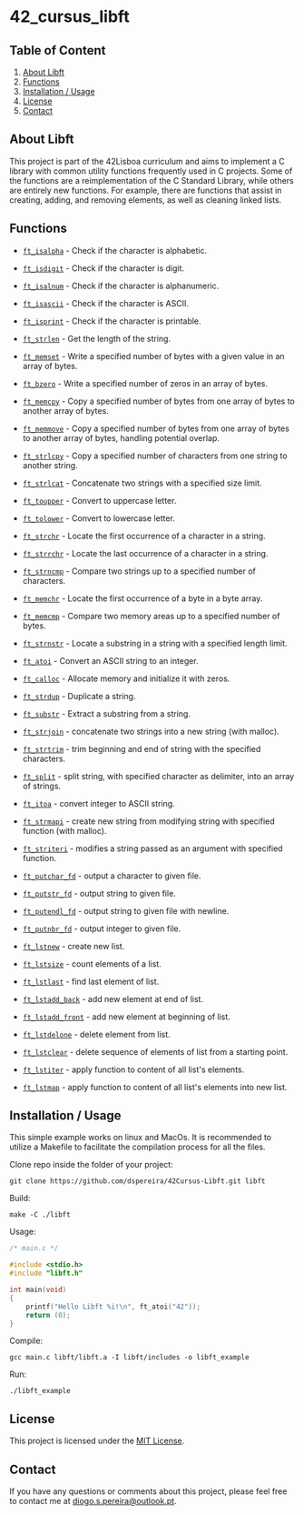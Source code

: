# 42_cursus_libft

## Table of Content
1. [About Libft](#about-libft)
2. [Functions](#functions)
3. [Installation / Usage](#installation--usage)
4. [License](#license)
5. [Contact](#contact)

## About Libft

This project is part of the 42Lisboa curriculum and aims to implement a C library with common utility functions frequently used in C projects.
Some of the functions are a reimplementation of the C Standard Library, while others are entirely new functions. For example, there are functions that assist in creating, adding, and removing elements, as well as cleaning linked lists.

## Functions 

- [`ft_isalpha`](https://github.com/dspereira/42Cursus-Libft/blob/main/srcs/ft_isalpha.c)			- Check if the character is alphabetic.
- [`ft_isdigit`](https://github.com/dspereira/42Cursus-Libft/blob/main/srcs/ft_isdigit.c)			- Check if the character is digit.
- [`ft_isalnum`](https://github.com/dspereira/42Cursus-Libft/blob/main/srcs/ft_isalnum.c)			- Check if the character is alphanumeric.
- [`ft_isascii`](https://github.com/dspereira/42Cursus-Libft/blob/main/srcs/ft_isascii.c)			- Check if the character is ASCII.
- [`ft_isprint`](https://github.com/dspereira/42Cursus-Libft/blob/main/srcs/ft_isprint.c)			- Check if the character is printable.
- [`ft_strlen`](https://github.com/dspereira/42Cursus-Libft/blob/main/srcs/ft_strlen.c)				- Get the length of the string.
- [`ft_memset`](https://github.com/dspereira/42Cursus-Libft/blob/main/srcs/ft_memset.c)		        - Write a specified number of bytes with a given value in an array of bytes.
- [`ft_bzero`](https://github.com/dspereira/42Cursus-Libft/blob/main/srcs/ft_bzero.c)		        - Write a specified number of zeros in an array of bytes.
- [`ft_memcpy`](https://github.com/dspereira/42Cursus-Libft/blob/main/srcs/ft_memcpy.c)	            - Copy a specified number of bytes from one array of bytes to another array of bytes.
- [`ft_memmove`](https://github.com/dspereira/42Cursus-Libft/blob/main/srcs/ft_memmove.c)	        - Copy a specified number of bytes from one array of bytes to another array of bytes, handling potential overlap.
- [`ft_strlcpy`](https://github.com/dspereira/42Cursus-Libft/blob/main/srcs/ft_strlcpy.c)			- Copy a specified number of characters from one string to another string.
- [`ft_strlcat`](https://github.com/dspereira/42Cursus-Libft/blob/main/srcs/ft_strlcat.c)			- Concatenate two strings with a specified size limit.  
- [`ft_toupper`](https://github.com/dspereira/42Cursus-Libft/blob/main/srcs/ft_toupper.c)			- Convert to uppercase letter.
- [`ft_tolower`](https://github.com/dspereira/42Cursus-Libft/blob/main/srcs/ft_tolower.c)			- Convert to lowercase letter.
- [`ft_strchr`](https://github.com/dspereira/42Cursus-Libft/blob/main/srcs/ft_strchr.c)				- Locate the first occurrence of a character in a string.
- [`ft_strrchr`](https://github.com/dspereira/42Cursus-Libft/blob/main/srcs/ft_strrchr.c)			- Locate the last occurrence of a character in a string.
- [`ft_strncmp`](https://github.com/dspereira/42Cursus-Libft/blob/main/srcs/ft_strncmp.c)			- Compare two strings up to a specified number of characters.
- [`ft_memchr`](https://github.com/dspereira/42Cursus-Libft/blob/main/srcs/ft_memchr.c)	            - Locate the first occurrence of a byte in a byte array.
- [`ft_memcmp`](https://github.com/dspereira/42Cursus-Libft/blob/main/srcs/ft_memcmp.c)		        - Compare two memory areas up to a specified number of bytes.
- [`ft_strnstr`](https://github.com/dspereira/42Cursus-Libft/blob/main/srcs/ft_strnstr.c)			- Locate a substring in a string with a specified length limit.
- [`ft_atoi`](https://github.com/dspereira/42Cursus-Libft/blob/main/srcs/ft_atoi.c)		            - Convert an ASCII string to an integer.
- [`ft_calloc`](https://github.com/dspereira/42Cursus-Libft/blob/main/srcs/ft_calloc.c)	            - Allocate memory and initialize it with zeros.
- [`ft_strdup`](https://github.com/dspereira/42Cursus-Libft/blob/main/srcs/ft_strdup.c)				- Duplicate a string.
- [`ft_substr`](https://github.com/dspereira/42Cursus-Libft/blob/main/srcs/ft_substr.c)				- Extract a substring from a string.


- [`ft_strjoin`](ft_strjoin.c)			- concatenate two strings into a new string (with malloc).
- [`ft_strtrim`](ft_strtrim.c)			- trim beginning and end of string with the specified characters.
- [`ft_split`](ft_split.c)				- split string, with specified character as delimiter, into an array of strings.
- [`ft_itoa`](ft_itoa.c)					- convert integer to ASCII string.
- [`ft_strmapi`](ft_strmapi.c)			- create new string from modifying string with specified function (with malloc).
- [`ft_striteri`](ft_striteri.c)			- modifies a string passed as an argument with specified function.
- [`ft_putchar_fd`](ft_putchar_fd.c)		- output a character to given file.
- [`ft_putstr_fd`](ft_putstr_fd.c)		- output string to given file.
- [`ft_putendl_fd`](ft_putendl_fd.c)		- output string to given file with newline.
- [`ft_putnbr_fd`](ft_putnbr_fd.c)		- output integer to given file.

- [`ft_lstnew`](ft_lstnew.c)				- create new list.
- [`ft_lstsize`](ft_lstsize.c)			- count elements of a list.
- [`ft_lstlast`](ft_lstlast.c)			- find last element of list.
- [`ft_lstadd_back`](ft_lstadd_back.c)	- add new element at end of list.
- [`ft_lstadd_front`](ft_lstadd_front.c)	- add new element at beginning of list.
- [`ft_lstdelone`](ft_lstdelone.c)		- delete element from list.
- [`ft_lstclear`](ft_lstclear.c)			- delete sequence of elements of list from a starting point.
- [`ft_lstiter`](ft_lstiter.c)			- apply function to content of all list's elements.
- [`ft_lstmap`](ft_lstmap.c)				- apply function to content of all list's elements into new list.

## Installation / Usage
This simple example works on linux and MacOs. It is recommended to utilize a Makefile to facilitate the compilation process for all the files.

Clone repo inside the folder of your project:
```shell
git clone https://github.com/dspereira/42Cursus-Libft.git libft
```
Build:
```shell
make -C ./libft
```
Usage:
```C
/* main.c */

#include <stdio.h>
#include "libft.h"

int main(void)
{
    printf("Hello Libft %i!\n", ft_atoi("42"));
    return (0);
}
```
Compile:
```shell
gcc main.c libft/libft.a -I libft/includes -o libft_example
```
Run:
```shell
./libft_example
```

## License

This project is licensed under the [MIT License](https://github.com/dspereira/42Cursus-Libft/blob/main/LICENSE).

## Contact

If you have any questions or comments about this project, please feel free to contact me at diogo.s.pereira@outlook.pt.
